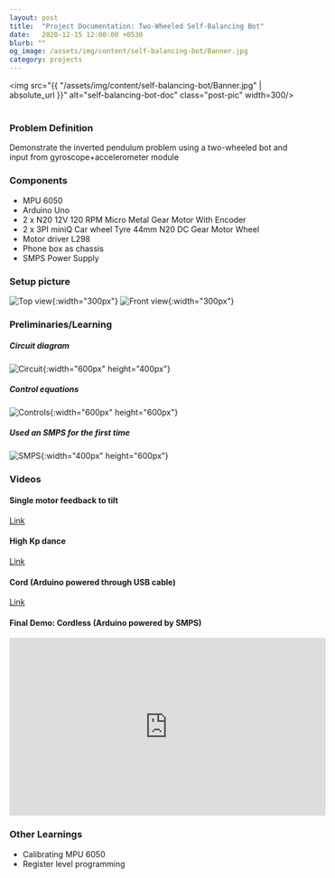 ```yaml
---
layout: post
title:  "Project Documentation: Two-Wheeled Self-Balancing Bot"
date:   2020-12-15 12:00:00 +0530
blurb: ""
og_image: /assets/img/content/self-balancing-bot/Banner.jpg
category: projects
---
```


<img src="{{ "/assets/img/content/self-balancing-bot/Banner.jpg" | absolute_url }}" alt="self-balancing-bot-doc" class="post-pic" width=300/>
<br />
<br />

### Problem Definition
Demonstrate the inverted pendulum problem using a two-wheeled bot and input from gyroscope+accelerometer module


### Components
- MPU 6050
- Arduino Uno
- 2 x N20 12V 120 RPM Micro Metal Gear Motor With Encoder
- 2 x 3PI miniQ Car wheel Tyre 44mm N20 DC Gear Motor Wheel
- Motor driver L298
- Phone box as chassis
- SMPS Power Supply

### Setup picture
![Top view](/assets/img/content/self-balancing-bot/top_setup.jpg){:width="300px"}
![Front view](/assets/img/content/self-balancing-bot/front_setup.jpg){:width="300px"}


### Preliminaries/Learning

##### Circuit diagram
![Circuit](/assets/img/content/self-balancing-bot/circuit.jpg){:width="600px" height="400px"}

##### Control equations
![Controls](/assets/img/content/self-balancing-bot/maths.jpg){:width="600px" height="600px"}

##### Used an SMPS for the first time
![SMPS](/assets/img/content/self-balancing-bot/smps.jpg){:width="400px" height="600px"}


### Videos

#### Single motor feedback to tilt
[Link](https://drive.google.com/uc?export=view&id=1txB1wECq1SekcQoCvZviClIgD5hpdTyJ)

#### High Kp dance
[Link](https://drive.google.com/uc?export=view&id=10bm4_1NTQzhSNADEQV_8h9a8oLu4mA-Y)

#### Cord (Arduino powered through USB cable)
[Link](https://drive.google.com/uc?export=view&id=1ph00gV7dFbrdqpeK0FsKof0Ds0b58oQw)

#### Final Demo: Cordless (Arduino powered by SMPS)
<iframe width="560" height="315"
src="https://www.youtube.com/embed/zCnvgg1dpSY" 
frameborder="0" 
allow="accelerometer; autoplay; encrypted-media; gyroscope; picture-in-picture" 
allowfullscreen></iframe>
<br />


### Other Learnings
- Calibrating MPU 6050
- Register level programming
